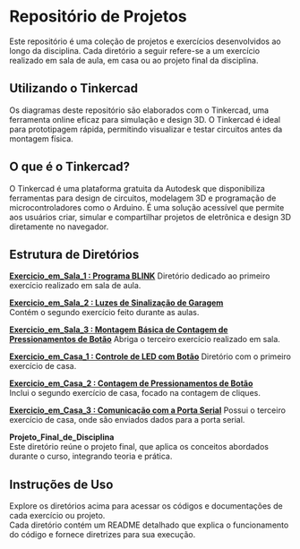 # Repositório de Projetos
Este repositório é uma coleção de projetos e exercícios desenvolvidos ao longo da disciplina. Cada diretório a seguir refere-se a um exercício realizado em sala de aula, em casa ou ao projeto final da disciplina.

## Utilizando o Tinkercad
Os diagramas deste repositório são elaborados com o Tinkercad, uma ferramenta online eficaz para simulação e design 3D. O Tinkercad é ideal para prototipagem rápida, permitindo visualizar e testar circuitos antes da montagem física.

## O que é o Tinkercad?
O Tinkercad é uma plataforma gratuita da Autodesk que disponibiliza ferramentas para design de circuitos, modelagem 3D e programação de microcontroladores como o Arduino. É uma solução acessível que permite aos usuários criar, simular e compartilhar projetos de eletrônica e design 3D diretamente no navegador.

## Estrutura de Diretórios
[**Exercicio_em_Sala_1 : Programa BLINK**](https://github.com/yan1415/ATIVIDADES_LIA/tree/main/BLINK)
Diretório dedicado ao primeiro exercício realizado em sala de aula.

[**Exercicio_em_Sala_2 : Luzes de Sinalização de Garagem**](https://github.com/yan1415/ATIVIDADES_LIA/tree/main/Luzes%20de%20sinaliza%C3%A7%C3%A3o%20de%20Garagem)  
Contém o segundo exercício feito durante as aulas.

[**Exercicio_em_Sala_3 : Montagem Básica de Contagem de Pressionamentos de Botão**](https://github.com/yan1415/ATIVIDADES_LIA/tree/main/2-%20Contagem%20de%20pressionamentos%20de%20bot%C3%A3o) 
Abriga o terceiro exercício realizado em sala.

[**Exercicio_em_Casa_1 : Controle de LED com Botão**](https://github.com/yan1415/ATIVIDADES_LIA/tree/main/1%20-Ligar%20e%20desligar%20o%20LED%20com%20o%20bot%C3%A3o) 
Diretório com o primeiro exercício de casa.

[**Exercicio_em_Casa_2 : Contagem de Pressionamentos de Botão**](https://github.com/yan1415/ATIVIDADES_LIA/tree/main/Sequencial%203%20canais)  
Inclui o segundo exercício de casa, focado na contagem de cliques.

[**Exercicio_em_Casa_3 : Comunicação com a Porta Serial**](https://github.com/yan1415/ATIVIDADES_LIA/tree/main/Enviando%20dados%20para%20porta%20serial)
Possui o terceiro exercício de casa, onde são enviados dados para a porta serial.

**Projeto_Final_de_Disciplina**  
Este diretório reúne o projeto final, que aplica os conceitos abordados durante o curso, integrando teoria e prática.

## Instruções de Uso
Explore os diretórios acima para acessar os códigos e documentações de cada exercício ou projeto.  
Cada diretório contém um README detalhado que explica o funcionamento do código e fornece diretrizes para sua execução.

